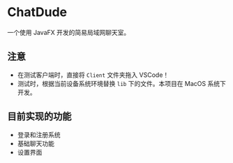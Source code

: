 # ChatDude

一个使用 JavaFX 开发的简易局域网聊天室。

## 注意

- 在测试客户端时，直接将 `Client` 文件夹拖入 VSCode！
- 测试时，根据当前设备系统环境替换 `lib` 下的文件。本项目在 MacOS 系统下开发。

## 目前实现的功能

- 登录和注册系统
- 基础聊天功能
- 设置界面
